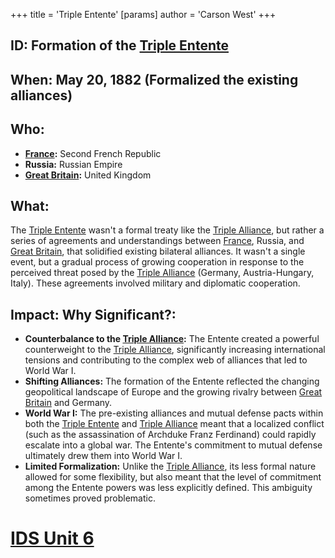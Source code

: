 +++
 title = 'Triple Entente'
[params]
	author = 'Carson West'
+++
## ID: Formation of the [Triple Entente](./../triple-entente/)

## When:  May 20, 1882 (Formalized the existing alliances)

## Who:
* **[France](./../france/):**  Second French Republic
* **Russia:** Russian Empire
* **[Great Britain](./../great-britain/):** United Kingdom

## What: 
The [Triple Entente](./../triple-entente/) wasn't a formal treaty like the [Triple Alliance](./../triple-alliance/), but rather a series of agreements and understandings between [France](./../france/), Russia, and [Great Britain](./../great-britain/), that solidified existing bilateral alliances.  It wasn't a single event, but a gradual process of growing cooperation in response to the perceived threat posed by the [Triple Alliance](./../triple-alliance/) (Germany, Austria-Hungary, Italy).  These agreements involved military and diplomatic cooperation.


## Impact: Why Significant?:
* **Counterbalance to the [Triple Alliance](./../triple-alliance/):** The Entente created a powerful counterweight to the [Triple Alliance](./../triple-alliance/), significantly increasing international tensions and contributing to the complex web of alliances that led to World War I.
* **Shifting Alliances:** The formation of the Entente reflected the changing geopolitical landscape of Europe and the growing rivalry between [Great Britain](./../great-britain/) and Germany.
* **World War I:** The pre-existing alliances and mutual defense pacts within both the [Triple Entente](./../triple-entente/) and [Triple Alliance](./../triple-alliance/) meant that a localized conflict (such as the assassination of Archduke Franz Ferdinand) could rapidly escalate into a global war. The Entente's commitment to mutual defense ultimately drew them into World War I.
* **Limited Formalization:**  Unlike the [Triple Alliance](./../triple-alliance/), its less formal nature allowed for some flexibility, but also meant that the level of commitment among the Entente powers was less explicitly defined. This ambiguity sometimes proved problematic.

# [IDS Unit 6](./../ids-unit-6/)